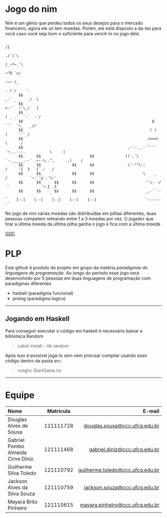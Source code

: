 # Jogo do nim
Nim é um gênio que perdeu todos os seus desejos para o mercado financeiro, agora ele só tem moedas.
Porém, ele está disposto a da-las para você caso você seja bom o suficiente para vencê-lo no jogo dele.
``` 
                                                                                            /}
                                                                                         ./`|´\
                                                                                         |_~?¬_`\
                                                                                          ¬^Ö `>/
                                                                                          ~~~ /_
                                                                                        - )¨/    ¨-
      $$                                                                             ,-´ _ _    /  \
      $$                                                                             >-'´  ~`\_/   |
      $$                                                                            ( _ .´  `-´  -´/
      $$                                                          @                  `'´  `¬_   _//
      $$                                                         ( )                   |     ¨'¨_/
      $$                                                        /===\                   \      /
      $$                                               ,-`-._.-´¨¨¨¨ ¨¬_..---.           \     |
      $$      $$                      $$              ((¨,¨\ ¨-._____.--¨ .¬--\..^,     .,)    /
      $$      $$              $$      $$               \'-°^\::          /     '{  3   {¨.:   /
      $$      $$              $$      $$                      \    _    /          ¨~.´'y`,¨\~¨
      $$      $$      $$      $$      $$                       ¨¨\- -/¨¨              ¨¬.{ .3´
      $$      $$      $$      $$      $$                       _,-´ `-_                   ¨
     [--]    [--]    [--]    [--]    [--]                      `-------´
```
No jogo de nim várias moedas são distribuídas em pilhas diferentes, duas pessoas competem retirando entre 1 a 3 moedas por vez.
O jogador que tirar a última moeda da última pilha ganha o jogo e fica com a última moeda

[GDD](https://docs.google.com/document/d/1nVfF6Y8iGiXYGT0KAk8fnfvtpAoslR0qrq0_m6Bhn2w/edit?usp=sharing)

# PLP
Este github é produto do projeto em grupo da matéria _paradigmas de linguagens de programação_.
Ao longo do período esse jogo será desenvolvido por 5 pessoas em duas linguagens de programação com paradigmas diferentes
- haskell (paradigma funcional)
- prolog (paradigma logico)
---

## Jogando em **Haskell**
Para conseguir executar o código em haskell é necessário baixar a biblioteca Random
> cabal install --lib random

Após isso é possível jogá-lo sem nem precisar compilar usando esse código dentro da pasta src:
> runghc StartGame.hs

---

# Equipe
| Nome                            | Matrícula | E-mail                           |
| :-----------------------------  | :-------: |  ------------------------------: |
|Douglas Alves de Sousa           | 121111728 |douglas.sousa@ccc.ufcg.edu.br     |
|Gabriel Pombo Almeida Cirne Diniz| 121111468 | gabriel.diniz@ccc.ufcg.edu.br    |
|Guilherme Silva Toledo           | 121110792 | guilherme.toledo@ccc.ufcg.edu.br |
|Jackson Alves da Silva Souza     | 121110759 | jackson.souza@ccc.ufcg.edu.br    |
|Mayara Brito Pinheiro            | 121110615 | mayara.pinheiro@ccc.ufcg.edu.br  |
